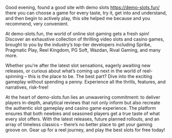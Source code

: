 Good evening, found a good site with demo slots https://demo-slots.fun/ there you can choose a game for every taste, try it, get into and understand, and then begin to actively play, this site helped me because and you recommend, very convenient.

At demo-slots.fun, the world of online slot gaming gets a fresh spin! Discover an exhaustive collection of thrilling video slots and casino games, brought to you by the industry’s top-tier developers including Spribe, Pragmatic Play, Reel Kingdom, PG Soft, Wazdan, Rival Gaming, and many more.

Whether you’re after the latest slot sensations, eagerly awaiting new releases, or curious about what’s coming up next in the world of reel-spinning – this is the place to be. The best part? Dive into the exciting gameplay without spending a penny. Experience all the thrills, features, and narratives, risk-free!

At the heart of demo-slots.fun lies an unwavering commitment: to deliver players in-depth, analytical reviews that not only inform but also recreate the authentic slot gameplay and casino game experience. The platform ensures that both newbies and seasoned players get a true taste of what every slot offers. With the latest releases, future planned rollouts, and an array of timeless classics – there’s no better place to get your gaming groove on. Gear up for a reel journey, and play the best slots for free today!
